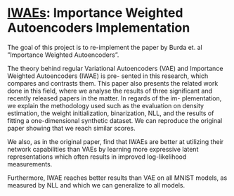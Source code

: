# [IWAEs](report.pdf): Importance Weighted Autoencoders Implementation
The goal of this project is to re-implement the paper by Burda et. al ”Importance Weighted Autoencoders”.

The theory behind regular Variational Autoencoders (VAE) and Importance Weighted Autoencoders (IWAE) is pre-
sented in this research, which compares and contrasts them. This paper also presents the related work done in this
field, where we analyse the results of three significant and recently released papers in the matter. In regards of the im-
plementation, we explain the methodology used such as the evaluation on density estimation, the weight initialization,
binarization, NLL, and the results of fitting a one-dimensional synthetic dataset. We can reproduce the original paper
showing that we reach similar scores. 

We also, as in the original paper, find that IWAEs are better at utilizing their
network capabilities than VAEs by learning more expressive latent representations which often results in improved
log-likelihood measurements. 

Furthermore, IWAE reaches better results than VAE on all MNIST models, as measured
by NLL and which we can generalize to all models.